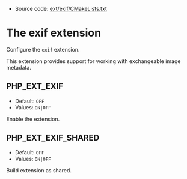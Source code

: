 <!-- This is auto-generated file. -->
* Source code: [ext/exif/CMakeLists.txt](https://github.com/petk/php-build-system/blob/master/cmake/ext/exif/CMakeLists.txt)

# The exif extension

Configure the `exif` extension.

This extension provides support for working with exchangeable image metadata.

## PHP_EXT_EXIF

* Default: `OFF`
* Values: `ON|OFF`

Enable the extension.

## PHP_EXT_EXIF_SHARED

* Default: `OFF`
* Values: `ON|OFF`

Build extension as shared.
